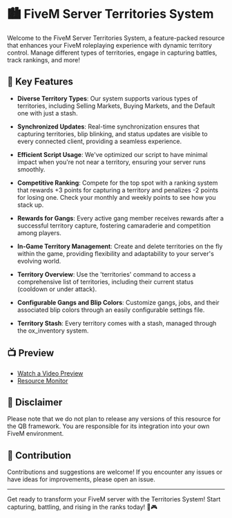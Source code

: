 # 🏙️ FiveM Server Territories System

Welcome to the FiveM Server Territories System, a feature-packed resource that enhances your FiveM roleplaying experience with dynamic territory control. Manage different types of territories, engage in capturing battles, track rankings, and more!

## 🌟 Key Features

- **Diverse Territory Types**: Our system supports various types of territories, including Selling Markets, Buying Markets, and the Default one with just a stash.

- **Synchronized Updates**: Real-time synchronization ensures that capturing territories, blip blinking, and status updates are visible to every connected client, providing a seamless experience.

- **Efficient Script Usage**: We've optimized our script to have minimal impact when you're not near a territory, ensuring your server runs smoothly.

- **Competitive Ranking**: Compete for the top spot with a ranking system that rewards +3 points for capturing a territory and penalizes -2 points for losing one. Check your monthly and weekly points to see how you stack up.

- **Rewards for Gangs**: Every active gang member receives rewards after a successful territory capture, fostering camaraderie and competition among players.

- **In-Game Territory Management**: Create and delete territories on the fly within the game, providing flexibility and adaptability to your server's evolving world.

- **Territory Overview**: Use the 'territories' command to access a comprehensive list of territories, including their current status (cooldown or under attack).

- **Configurable Gangs and Blip Colors**: Customize gangs, jobs, and their associated blip colors through an easily configurable settings file.

- **Territory Stash**: Every territory comes with a stash, managed through the ox_inventory system.

## 📺 Preview

- [Watch a Video Preview](https://streamable.com/ephnae)
- [Resource Monitor](https://imgur.com/89Rre8n)

## 🚫 Disclaimer

Please note that we do not plan to release any versions of this resource for the QB framework. You are responsible for its integration into your own FiveM environment.

## 🧐 Contribution

Contributions and suggestions are welcome! If you encounter any issues or have ideas for improvements, please open an issue.

---

Get ready to transform your FiveM server with the Territories System! Start capturing, battling, and rising in the ranks today! 🚀🎮
